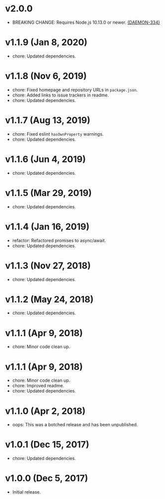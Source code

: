 # v2.0.0

 * BREAKING CHANGE: Requires Node.js 10.13.0 or newer.
   [(DAEMON-334)](https://jira.appcelerator.org/browse/DAEMON-334)

# v1.1.9 (Jan 8, 2020)

 * chore: Updated dependencies.

# v1.1.8 (Nov 6, 2019)

 * chore: Fixed homepage and repository URLs in `package.json`.
 * chore: Added links to issue trackers in readme.
 * chore: Updated dependencies.

# v1.1.7 (Aug 13, 2019)

 * chore: Fixed eslint `hasOwnProperty` warnings.
 * chore: Updated dependencies.

# v1.1.6 (Jun 4, 2019)

 * chore: Updated dependencies.

# v1.1.5 (Mar 29, 2019)

 * chore: Updated dependencies.

# v1.1.4 (Jan 16, 2019)

 * refactor: Refactored promises to async/await.
 * chore: Updated dependencies.

# v1.1.3 (Nov 27, 2018)

 * chore: Updated dependencies.

# v1.1.2 (May 24, 2018)

 * chore: Updated dependencies.

# v1.1.1 (Apr 9, 2018)

 * chore: Minor code clean up.

# v1.1.1 (Apr 9, 2018)

 * chore: Minor code clean up.
 * chore: Improved readme.
 * chore: Updated dependencies.

# v1.1.0 (Apr 2, 2018)

 * oops: This was a botched release and has been unpublished.

# v1.0.1 (Dec 15, 2017)

 * chore: Updated dependencies.

# v1.0.0 (Dec 5, 2017)

 - Initial release.
